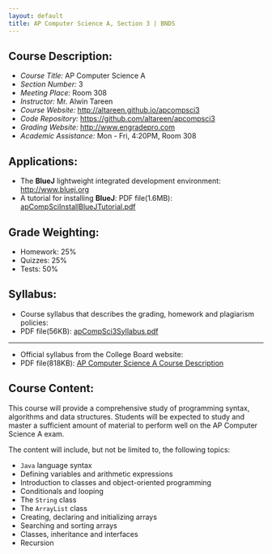 ```yaml
---
layout: default
title: AP Computer Science A, Section 3 | BNDS
---
```

## Course Description:

+ *Course Title:* AP Computer Science A
+ *Section Number:* 3
+ *Meeting Place:* Room 308
+ *Instructor:* Mr. Alwin Tareen
+ *Course Website:* <http://altareen.github.io/apcompsci3>
+ *Code Repository:* <https://github.com/altareen/apcompsci3>
+ *Grading Website:* <http://www.engradepro.com>
+ *Academic Assistance:* Mon - Fri, 4:20PM, Room 308

## Applications:

+ The **BlueJ** lightweight integrated development environment: <http://www.bluej.org>
+ A tutorial for installing **BlueJ**: PDF file(1.6MB): [apCompSciInstallBlueJTutorial.pdf](/apcompsci3/assets/apCompSciInstallBlueJTutorial.pdf)

## Grade Weighting:

+ Homework: 25%
+ Quizzes: 25%
+ Tests: 50%

## Syllabus:

+ Course syllabus that describes the grading, homework and plagiarism policies:
+ PDF file(56KB): [apCompSci3Syllabus.pdf](/apcompsci3/assets/apCompSci3Syllabus.pdf)

---

+ Official syllabus from the College Board website:
+ PDF file(818KB): [AP Computer Science A Course Description](https://secure-media.collegeboard.org/digitalServices/pdf/ap/ap-computer-science-a-course-description.pdf)

## Course Content:

This course will provide a comprehensive study of programming syntax, algorithms
and data structures. Students will be expected to study and master a sufficient
amount of material to perform well on the AP Computer Science A exam.

The content will include, but not be limited to, the following topics:

+ `Java` language syntax
+ Defining variables and arithmetic expressions
+ Introduction to classes and object-oriented programming
+ Conditionals and looping
+ The `String` class
+ The `ArrayList` class
+ Creating, declaring and initializing arrays
+ Searching and sorting arrays
+ Classes, inheritance and interfaces
+ Recursion

